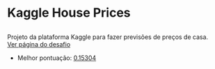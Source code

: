 # Kaggle House Prices
##
Projeto da plataforma Kaggle para fazer previsões de preços de casa.<br>
<a href="https://www.kaggle.com/competitions/house-prices-advanced-regression-techniques">Ver página do desafio</a>
- Melhor pontuação: <a href="https://www.kaggle.com/code/couldbessa/house-prices/notebook">0.15304</a>
